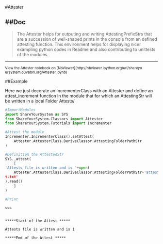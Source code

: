 

<!--
FrozenIsBool False
-->

#Attester

##Doc
----


>
> The Attester helps for outputing and writing
> AttestingPrefixStrs that are a succession of well-shaped
> prints in the console from an defined attesting function.
> This environment helps for displaying nicer exampling
> python codes in Readme and also contributing to unittests
> of the modules.
>
>

----

<small>
View the Attester notebook on [NbViewer](http://nbviewer.ipython.org/url/shareyo
ursystem.ouvaton.org/Attester.ipynb)
</small>




<!---
FrozenIsBool True
-->

##Example

Here we just decorate an IncrementerClass with an Attester and define an
attest_increment
function in the module that for which an AttestingStr will be written in a local
Folder
Attests/

```python
#ImportModules
import ShareYourSystem as SYS
from ShareYourSystem.Classors import Attester
from ShareYourSystem.Tutorials import Incrementer

#Attest the module
Incrementer.IncrementerClass().setAttest(
    Attester.AttesterClass.DeriveClassor.AttestingFolderPathStr
)

#Definition the AttestedStr
SYS._attest(
    [
'Attests file is written and is '+open(
    Attester.AttesterClass.DeriveClassor.AttestingFolderPathStr+'attest_incremen
t.txt'
).read()
    ]
)

#Print


```


```console
>>>


*****Start of the Attest *****

Attests file is written and is 1

*****End of the Attest *****



```

